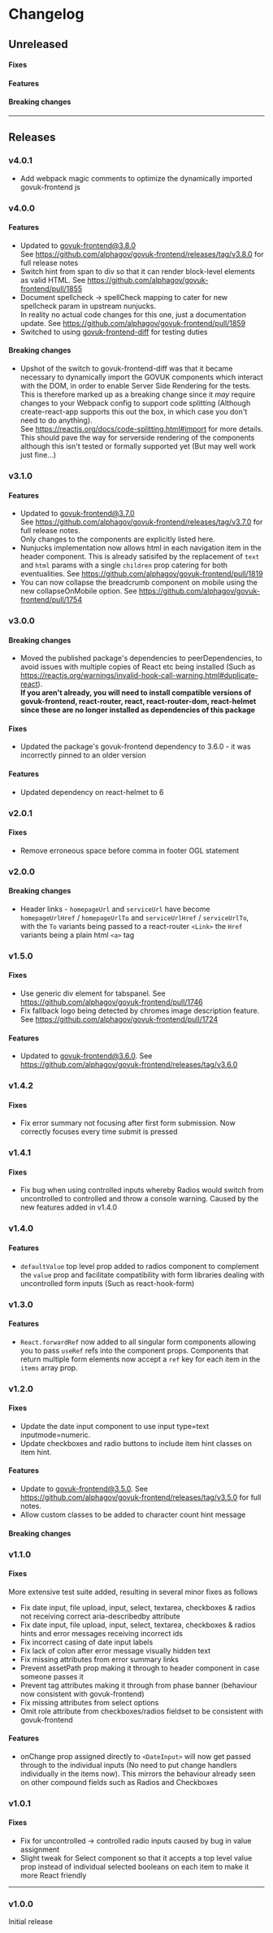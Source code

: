 # Changelog

## Unreleased

#### Fixes

#### Features

#### Breaking changes

---

## Releases

### v4.0.1

- Add webpack magic comments to optimize the dynamically imported govuk-frontend js

### v4.0.0

#### Features

- Updated to govuk-frontend@3.8.0  
  See https://github.com/alphagov/govuk-frontend/releases/tag/v3.8.0 for full release notes
- Switch hint from span to div so that it can render block-level elements as valid HTML. See https://github.com/alphagov/govuk-frontend/pull/1855
- Document spellcheck -> spellCheck mapping to cater for new spellcheck param in upstream nunjucks.  
  In reality no actual code changes for this one, just a documentation update. See https://github.com/alphagov/govuk-frontend/pull/1859
- Switched to using [govuk-frontend-diff](https://github.com/surevine/govuk-frontend-diff) for testing duties

#### Breaking changes

- Upshot of the switch to govuk-frontend-diff was that it became necessary to dynamically import the GOVUK components which interact with the DOM, in order to enable Server Side Rendering for the tests.  
  This is therefore marked up as a breaking change since it _may_ require changes to your Webpack config to support code splitting (Although create-react-app supports this out the box, in which case you don't need to do anything).  
  See https://reactjs.org/docs/code-splitting.html#import for more details.  
  This should pave the way for serverside rendering of the components although this isn't tested or formally supported yet (But may well work just fine...)

### v3.1.0

#### Features

- Updated to govuk-frontend@3.7.0  
  See https://github.com/alphagov/govuk-frontend/releases/tag/v3.7.0 for full release notes.  
  Only changes to the components are explicitly listed here.
- Nunjucks implementation now allows html in each navigation item in the header component. This is already satisifed by the replacement of `text` and `html` params with a single `children` prop catering for both eventualities. See https://github.com/alphagov/govuk-frontend/pull/1819
- You can now collapse the breadcrumb component on mobile using the new collapseOnMobile option. See https://github.com/alphagov/govuk-frontend/pull/1754

### v3.0.0

#### Breaking changes

- Moved the published package's dependencies to peerDependencies, to avoid issues with multiple copies of React etc being installed (Such as https://reactjs.org/warnings/invalid-hook-call-warning.html#duplicate-react).  
  **If you aren't already, you will need to install compatible versions of govuk-frontend, react-router, react, react-router-dom, react-helmet since these are no longer installed as dependencies of this package**

#### Fixes

- Updated the package's govuk-frontend dependency to 3.6.0 - it was incorrectly pinned to an older version

#### Features

- Updated dependency on react-helmet to 6

### v2.0.1

#### Fixes

- Remove erroneous space before comma in footer OGL statement

### v2.0.0

#### Breaking changes

- Header links - `homepageUrl` and `serviceUrl` have become `homepageUrlHref` / `homepageUrlTo` and `serviceUrlHref` / `serviceUrlTo`, with the `To` variants being passed to a react-router `<Link>` the `Href` variants being a plain html `<a>` tag

### v1.5.0

#### Fixes

- Use generic div element for tabspanel. See https://github.com/alphagov/govuk-frontend/pull/1746
- Fix fallback logo being detected by chromes image description feature. See https://github.com/alphagov/govuk-frontend/pull/1724

#### Features

- Updated to govuk-frontend@3.6.0. See https://github.com/alphagov/govuk-frontend/releases/tag/v3.6.0

### v1.4.2

#### Fixes

- Fix error summary not focusing after first form submission. Now correctly focuses every time submit is pressed

### v1.4.1

#### Fixes

- Fix bug when using controlled inputs whereby Radios would switch from uncontrolled to controlled and throw a console warning. Caused by the new features added in v1.4.0

### v1.4.0

#### Features

- `defaultValue` top level prop added to radios component to complement the `value` prop and facilitate compatibility with form libraries dealing with uncontrolled form inputs (Such as react-hook-form)

### v1.3.0

#### Features

- `React.forwardRef` now added to all singular form components allowing you to pass `useRef` refs into the component props. Components that return multiple form elements now accept a `ref` key for each item in the `items` array prop.

### v1.2.0

#### Fixes

- Update the date input component to use input type=text inputmode=numeric.
- Update checkboxes and radio buttons to include item hint classes on item hint.

#### Features

- Update to govuk-frontend@3.5.0. See https://github.com/alphagov/govuk-frontend/releases/tag/v3.5.0 for full notes.
- Allow custom classes to be added to character count hint message

#### Breaking changes

### v1.1.0

#### Fixes

More extensive test suite added, resulting in several minor fixes as follows

- Fix date input, file upload, input, select, textarea, checkboxes & radios not receiving correct aria-describedby attribute
- Fix date input, file upload, input, select, textarea, checkboxes & radios hints and error messages receiving incorrect ids
- Fix incorrect casing of date input labels
- Fix lack of colon after error message visually hidden text
- Fix missing attributes from error summary links
- Prevent assetPath prop making it through to header component in case someone passes it
- Prevent tag attributes making it through from phase banner (behaviour now consistent with govuk-frontend)
- Fix missing attributes from select options
- Omit role attribute from checkboxes/radios fieldset to be consistent with govuk-frontend

#### Features

- onChange prop assigned directly to `<DateInput>` will now get passed through to the individual inputs (No need to put change handlers individually in the items now). This mirrors the behaviour already seen on other compound fields such as Radios and Checkboxes

### v1.0.1

#### Fixes

- Fix for uncontrolled -> controlled radio inputs caused by bug in value assignment
- Slight tweak for Select component so that it accepts a top level value prop instead of individual selected booleans on each item to make it more React friendly

---

### v1.0.0

Initial release
